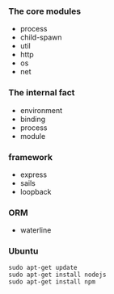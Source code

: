 ### The core modules

- process
- child-spawn
- util
- http
- os
- net


### The internal fact

- environment
- binding
- process
- module


### framework

- express
- sails
- loopback


### ORM

- waterline


### Ubuntu

```
sudo apt-get update
sudo apt-get install nodejs
sudo apt-get install npm
```
